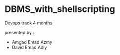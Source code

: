 # DBMS_with_shellscripting 
Devops track 4 months

presented by :
- Amgad Emad Azmy
- David Emad Adly
